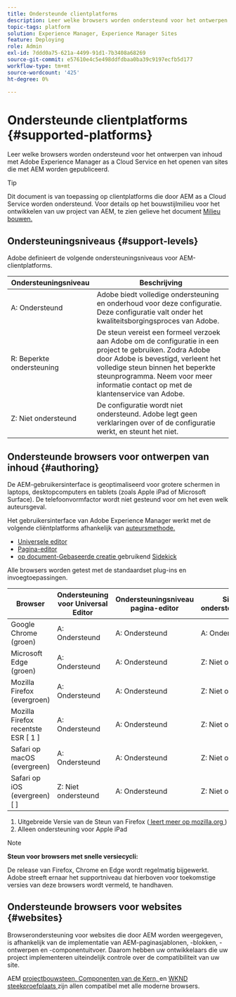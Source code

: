```yaml
---
title: Ondersteunde clientplatforms
description: Leer welke browsers worden ondersteund voor het ontwerpen van inhoud met Adobe Experience Manager as a Cloud Service en het openen van sites die met AEM worden gepubliceerd.
topic-tags: platform
solution: Experience Manager, Experience Manager Sites
feature: Deploying
role: Admin
exl-id: 7ddd0a75-621a-4499-91d1-7b3408a68269
source-git-commit: e57610e4c5e498ddfdbaa0ba39c9197ecfb5d177
workflow-type: tm+mt
source-wordcount: '425'
ht-degree: 0%

---
```


# Ondersteunde clientplatforms {#supported-platforms}

Leer welke browsers worden ondersteund voor het ontwerpen van inhoud met Adobe Experience Manager as a Cloud Service en het openen van sites die met AEM worden gepubliceerd.

>[!TIP]
>
>Dit document is van toepassing op clientplatforms die door AEM as a Cloud Service worden ondersteund. Voor details op het bouwstijlmilieu voor het ontwikkelen van uw project van AEM, te zien gelieve het document [ Milieu bouwen.](/help/implementing/cloud-manager/getting-access-to-aem-in-cloud/build-environment-details.md)

## Ondersteuningsniveaus {#support-levels}

Adobe definieert de volgende ondersteuningsniveaus voor AEM-clientplatforms.

| Ondersteuningsniveau | Beschrijving |
|---|---|
| A: Ondersteund | Adobe biedt volledige ondersteuning en onderhoud voor deze configuratie. Deze configuratie valt onder het kwaliteitsborgingsproces van Adobe. |
| R: Beperkte ondersteuning | De steun vereist een formeel verzoek aan Adobe om de configuratie in een project te gebruiken. Zodra Adobe door Adobe is bevestigd, verleent het volledige steun binnen het beperkte steunprogramma. Neem voor meer informatie contact op met de klantenservice van Adobe. |
| Z: Niet ondersteund | De configuratie wordt niet ondersteund. Adobe legt geen verklaringen over of de configuratie werkt, en steunt het niet. |

## Ondersteunde browsers voor ontwerpen van inhoud {#authoring}

De AEM-gebruikersinterface is geoptimaliseerd voor grotere schermen in laptops, desktopcomputers en tablets (zoals Apple iPad of Microsoft Surface). De telefoonvormfactor wordt niet gesteund voor om het even welk auteursgeval.

Het gebruikersinterface van Adobe Experience Manager werkt met de volgende cliëntplatforms afhankelijk van [ auteursmethode.](/help/edge/overview.md#authoring-method)

* [Universele editor](/help/sites-cloud/authoring/universal-editor/authoring.md)
* [Pagina-editor](/help/sites-cloud/authoring/page-editor/introduction.md)
* [ op document-Gebaseerde creatie ](/help/edge/docs/authoring.md) gebruikend [ Sidekick ](/help/edge/docs/sidekick.md)

Alle browsers worden getest met de standaardset plug-ins en invoegtoepassingen.

| Browser | Ondersteuning voor Universal Editor | Ondersteuningsniveau pagina-editor | Sidekick-ondersteuningsniveau |
|---|---|---|---|
| Google Chrome (groen) | A: Ondersteund | A: Ondersteund | A: Ondersteund |
| Microsoft Edge (groen) | A: Ondersteund | A: Ondersteund | Z: Niet ondersteund |
| Mozilla Firefox (evergroen) | A: Ondersteund | A: Ondersteund | Z: Niet ondersteund |
| Mozilla Firefox recentste ESR [ 1 ] | A: Ondersteund | A: Ondersteund | Z: Niet ondersteund |
| Safari op macOS (evergreen) | A: Ondersteund | A: Ondersteund | Z: Niet ondersteund |
| Safari op iOS (evergreen) [  ] | Z: Niet ondersteund | A: Ondersteund | Z: Niet ondersteund |

1. Uitgebreide Versie van de Steun van Firefox ([ leert meer op mozilla.org ](https://www.mozilla.org/en-US/firefox/enterprise/))
1. Alleen ondersteuning voor Apple iPad

>[!NOTE]
>
>**Steun voor browsers met snelle versiecycli:**
>
>De release van Firefox, Chrome en Edge wordt regelmatig bijgewerkt. Adobe streeft ernaar het supportniveau dat hierboven voor toekomstige versies van deze browsers wordt vermeld, te handhaven.

## Ondersteunde browsers voor websites {#websites}

Browserondersteuning voor websites die door AEM worden weergegeven, is afhankelijk van de implementatie van AEM-paginasjablonen, -blokken, -ontwerpen en -componentuitvoer. Daarom hebben uw ontwikkelaars die uw project implementeren uiteindelijk controle over de compatibiliteit van uw site.

AEM [ projectbouwsteen, ](/help/edge/wysiwyg-authoring/edge-dev-getting-started.md#create-github-project) [ Componenten van de Kern, ](/help/implementing/developing/components/overview.md#aem-core-components) en [ WKND steekproefplaats ](/help/implementing/developing/introduction/develop-wknd-tutorial.md) zijn allen compatibel met alle moderne browsers.
